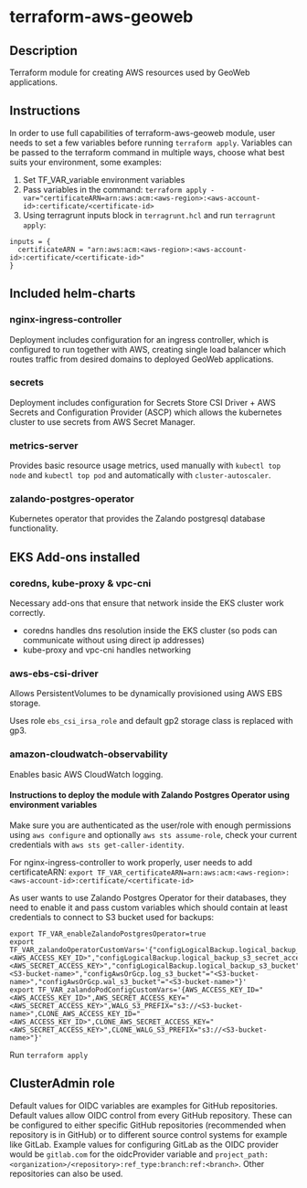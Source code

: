 # terraform-aws-geoweb

## Description

Terraform module for creating AWS resources used by GeoWeb applications.

## Instructions

In order to use full capabilities of terraform-aws-geoweb module, user needs to set a few variables before running `terraform apply`. Variables can be passed to the terraform command in multiple ways, choose what best suits your environment, some examples:

1. Set TF_VAR_variable environment variables
2. Pass variables in the command:
`terraform apply -var="certificateARN=arn:aws:acm:<aws-region>:<aws-account-id>:certificate/<certificate-id>`
3. Using terragrunt inputs block in `terragrunt.hcl` and run `terragrunt apply`:
```
inputs = {
  certificateARN = "arn:aws:acm:<aws-region>:<aws-account-id>:certificate/<certificate-id>"
}

```
## Included helm-charts

### nginx-ingress-controller

Deployment includes configuration for an ingress controller, which is configured to run together with AWS, creating single load balancer which routes traffic from desired domains to deployed GeoWeb applications.

### secrets

Deployment includes configuration for Secrets Store CSI Driver + AWS Secrets and Configuration Provider (ASCP) which allows the kubernetes cluster to use secrets from AWS Secret Manager.

### metrics-server

Provides basic resource usage metrics, used manually with `kubectl top node` and `kubectl top pod` and automatically with `cluster-autoscaler`.

### zalando-postgres-operator

Kubernetes operator that provides the Zalando postgresql database functionality.

## EKS Add-ons installed

### coredns, kube-proxy & vpc-cni

Necessary add-ons that ensure that network inside the EKS cluster work correctly.

* coredns handles dns resolution inside the EKS cluster (so pods can communicate without using direct ip addresses)
* kube-proxy and vpc-cni handles networking

### aws-ebs-csi-driver

Allows PersistentVolumes to be dynamically provisioned using AWS EBS storage. 

Uses role `ebs_csi_irsa_role` and default gp2 storage class is replaced with gp3.

### amazon-cloudwatch-observability

Enables basic AWS CloudWatch logging.

#### Instructions to deploy the module with Zalando Postgres Operator using environment variables

Make sure you are authenticated as the user/role with enough permissions using `aws configure` and optionally `aws sts assume-role`, check your current credentials with `aws sts get-caller-identity`.

For nginx-ingress-controller to work properly, user needs to add certificateARN:
`export TF_VAR_certificateARN=arn:aws:acm:<aws-region>:<aws-account-id>:certificate/<certificate-id>`

As user wants to use Zalando Postgres Operator for their databases, they need to enable it and pass custom variables which should contain at least credentials to connect to S3 bucket used for backups:

```
export TF_VAR_enableZalandoPostgresOperator=true
export TF_VAR_zalandoOperatorCustomVars='{"configLogicalBackup.logical_backup_s3_access_key_id"="<AWS_ACCESS_KEY_ID>","configLogicalBackup.logical_backup_s3_secret_access_key"="<AWS_SECRET_ACCESS_KEY>","configLogicalBackup.logical_backup_s3_bucket"="<S3-bucket-name>","configAwsOrGcp.log_s3_bucket"="<S3-bucket-name>","configAwsOrGcp.wal_s3_bucket"="<S3-bucket-name>"}'
export TF_VAR_zalandoPodConfigCustomVars='{AWS_ACCESS_KEY_ID="<AWS_ACCESS_KEY_ID>",AWS_SECRET_ACCESS_KEY="<AWS_SECRET_ACCESS_KEY>",WALG_S3_PREFIX="s3://<S3-bucket-name>",CLONE_AWS_ACCESS_KEY_ID="<AWS_ACCESS_KEY_ID>",CLONE_AWS_SECRET_ACCESS_KEY="<AWS_SECRET_ACCESS_KEY>",CLONE_WALG_S3_PREFIX="s3://<S3-bucket-name>"}'
```

Run `terraform apply`

## ClusterAdmin role

Default values for OIDC variables are examples for GitHub repositories. Default values allow OIDC control from every GitHub repository. These can be configured to either specific GitHub repositories (recommended when repository is in GitHub) or to different source control systems for example like GitLab. Example values for configuring GitLab as the OIDC provider would be `gitlab.com` for the oidcProvider variable and `project_path:<organization>/<repository>:ref_type:branch:ref:<branch>`. Other repositories can also be used.